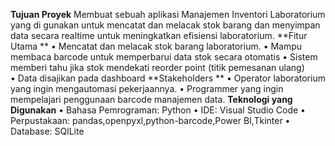 **Tujuan Proyek** 
Membuat sebuah aplikasi Manajemen Inventori Laboratorium yang di gunakan untuk mencatat 
dan melacak stok barang dan menyimpan data secara realtime untuk meningkatkan efisiensi 
laboratorium. 
**Fitur Utama **
• Mencatat dan melacak stok barang laboratorium. 
• Mampu membaca barcode untuk memperbarui data stok secara otomatis 
• Sistem memberi tahu jika stok mendekati reorder point (titik pemesanan ulang)  
• Data disajikan pada dashboard 
**Stakeholders **
• Operator laboratorium yang ingin mengautomasi pekerjaannya. 
• Programmer yang ingin mempelajari penggunaan barcode manajemen data. 
**Teknologi yang Digunakan** 
• Bahasa Pemrograman: Python 
• IDE: Visual Studio Code 
• Perpustakaan: pandas,openpyxl,python-barcode,Power BI,Tkinter 
• Database: SQlLite 
